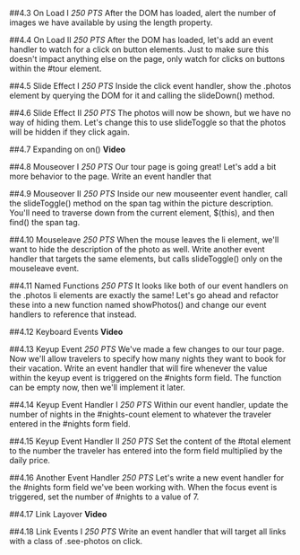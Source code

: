 ##4.3 On Load I
_250 PTS_
After the DOM has loaded, alert the number of images we have available by using the length property.

##4.4 On Load II
_250 PTS_
After the DOM has loaded, let's add an event handler to watch for a click on button elements. Just to make sure this doesn't impact anything else on the page, only watch for clicks on buttons within the #tour element.

##4.5 Slide Effect I
_250 PTS_
Inside the click event handler, show the .photos element by querying the DOM for it and calling the slideDown() method.

##4.6 Slide Effect II
_250 PTS_
The photos will now be shown, but we have no way of hiding them. Let's change this to use slideToggle so that the photos will be hidden if they click again.

##4.7 Expanding on on()
**Video**

##4.8 Mouseover I
_250 PTS_
Our tour page is going great! Let's add a bit more behavior to the page. Write an event handler that

##4.9 Mouseover II
_250 PTS_
Inside our new mouseenter event handler, call the slideToggle() method on the span tag within the picture description. You'll need to traverse down from the current element, $(this), and then find() the span tag.

##4.10 Mouseleave
_250 PTS_
When the mouse leaves the li element, we'll want to hide the description of the photo as well. Write another event handler that targets the same elements, but calls slideToggle() only on the mouseleave event.

##4.11 Named Functions
_250 PTS_
It looks like both of our event handlers on the .photos li elements are exactly the same! Let's go ahead and refactor these into a new function named showPhotos() and change our event handlers to reference that instead.

##4.12 Keyboard Events
**Video**

##4.13 Keyup Event
_250 PTS_
We've made a few changes to our tour page. Now we'll allow travelers to specify how many nights they want to book for their vacation. Write an event handler that will fire whenever the value within the keyup event is triggered on the #nights form field. The function can be empty now, then we'll implement it later.

##4.14 Keyup Event Handler I
_250 PTS_
Within our event handler, update the number of nights in the #nights-count element to whatever the traveler entered in the #nights form field.

##4.15 Keyup Event Handler II
_250 PTS_
Set the content of the #total element to the number the traveler has entered into the form field multiplied by the daily price.

##4.16 Another Event Handler
_250 PTS_
Let's write a new event handler for the #nights form field we've been working with. When the focus event is triggered, set the number of #nights to a value of 7.

##4.17 Link Layover
**Video**

##4.18 Link Events I
_250 PTS_
Write an event handler that will target all links with a class of .see-photos on click.
